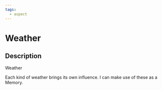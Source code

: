 ```yaml
---
tags:
  - aspect
---
```


# Weather

## Description
Weather

Each kind of weather brings its own influence. I can make use of these as a Memory.